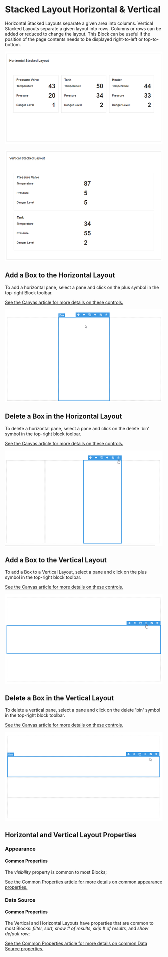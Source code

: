 # Stacked Layout Horizontal & Vertical

Horizontal Stacked Layouts separate a given area into columns. Vertical Stacked Layouts separate a given layout into rows. Columns or rows can be added or reduced to change the layout. This Block can be useful if the position of the page contents needs to be displayed right-to-left or top-to-bottom.

![](<../../.gitbook/assets/image (249).png>)

![](<../../.gitbook/assets/image (1076).png>)

## Add a Box to the Horizontal Layout

To add a horizontal pane, select a pane and click on the plus symbol in the top-right Block toolbar.&#x20;

<!-- unsupported tag removed -->
[See the Canvas article for more details on these controls.](../../concepts/application/canvas.md#block-toolbar)&#x20;
<!-- unsupported tag removed -->

![](../../.gitbook/assets/cKM05Sf4iN.gif)

## Delete a Box in the Horizontal Layout

To delete a horizontal pane, select a pane and click on the delete 'bin' symbol in the top-right block toolbar.

<!-- unsupported tag removed -->
[See the Canvas article for more details on these controls.](../../concepts/application/canvas.md#block-toolbar)&#x20;
<!-- unsupported tag removed -->

![](../../.gitbook/assets/kM6DdWL6Yp.gif)

## Add a Box to the Vertical Layout

To add a Box to a Vertical Layout, select a pane and click on the plus symbol in the top-right block toolbar.

<!-- unsupported tag removed -->
[See the Canvas article for more details on these controls.](../../concepts/application/canvas.md#block-toolbar)&#x20;
<!-- unsupported tag removed -->

![](../../.gitbook/assets/V2gq8rBguu.gif)

## Delete a Box in the Vertical Layout

To delete a vertical pane, select a pane and click on the delete 'bin' symbol in the top-right block toolbar.&#x20;

<!-- unsupported tag removed -->
[See the Canvas article for more details on these controls.](../../concepts/application/canvas.md#block-toolbar)&#x20;
<!-- unsupported tag removed -->

![](../../.gitbook/assets/fsvl8qu8VL.gif)

## Horizontal and Vertical Layout Properties

### Appearance

#### Common Properties

The _visibility_ property is common to most Blocks;&#x20;

[See the Common Properties article for more details on common appearance properties.](../common-properties.md#appearance)

### Data Source

#### Common Properties

The Vertical and Horizontal Layouts have properties that are common to most Blocks: _filter, sort, show # of results, skip # of results,_ and _show default row_;

[See the Common Properties article for more details on common Data Source properties.](../common-properties.md#data-source)
